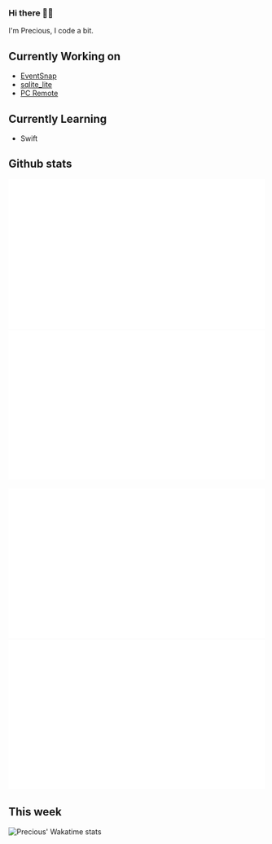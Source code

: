 ### Hi there 👋🏾 
I'm Precious, I code a bit.

## Currently Working on  
- [EventSnap](https://eventsnap.app)
- [sqlite_lite](https://github.com/Kyu/sqlite-lite)
- [PC Remote](https://github.com/PcRemote)



## Currently Learning
- Swift

## Github stats
![](https://raw.githubusercontent.com/Kyu/github-stats/master/generated/overview.svg#gh-dark-mode-only)
![](https://raw.githubusercontent.com/Kyu/github-stats/master/generated/overview.svg#gh-light-mode-only)

![](https://raw.githubusercontent.com/Kyu/github-stats/master/generated/languages.svg#gh-dark-mode-only)
![](https://raw.githubusercontent.com/Kyu/github-stats/master/generated/languages.svg#gh-light-mode-only)

## This week
![Precious' Wakatime stats](https://github-readme-stats.vercel.app/api/wakatime?username=Yu&langs_count=5&layout=compact&hide_progress=true)

